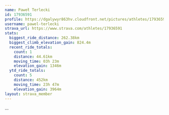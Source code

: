 ```yaml
---
name: Paweł Terlecki
id: 17936591
profile: https://dgalywyr863hv.cloudfront.net/pictures/athletes/17936591/5577025/4/large.jpg
username: pawel-terlecki
strava_url: https://www.strava.com/athletes/17936591
stats:
  biggest_ride_distance: 262.38km
  biggest_climb_elevation_gain: 824.4m
  recent_ride_totals:
    count: 1
    distance: 44.61km
    moving_time: 03h 23m
    elevation_gain: 1346m
  ytd_ride_totals:
    count: 5
    distance: 452km
    moving_time: 23h 47m
    elevation_gain: 3964m
layout: strava_member
--- 
```

...
